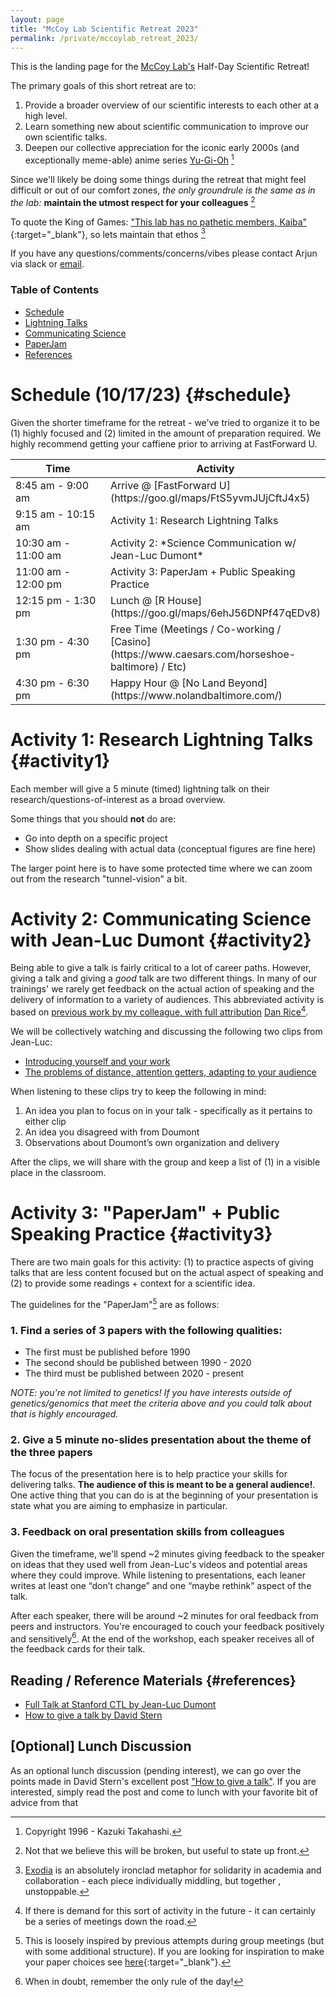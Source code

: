 ```yaml
---
layout: page
title: "McCoy Lab Scientific Retreat 2023"
permalink: /private/mccoylab_retreat_2023/
---
```



This is the landing page for the [McCoy Lab's](https://mccoy-lab.org/) Half-Day Scientific Retreat! 

The primary goals of this short retreat are to:

1.  Provide a broader overview of our scientific interests to each other at a high level. 
2.  Learn something new about scientific communication to improve our own scientific talks.  
3.  Deepen our collective appreciation for the iconic early 2000s (and exceptionally meme-able) anime series [Yu-Gi-Oh](https://yugioh.fandom.com/wiki/Yu-Gi-Oh!_Wiki) [^0] 

Since we'll likely be doing some things during the retreat that might feel difficult or out of our comfort zones, *the only groundrule is the same as in the lab:* **maintain the utmost respect for your colleagues** [^1]

To quote the King of Games: ["This lab has no pathetic members, Kaiba"](https://youtu.be/hVoUh1y6dI4?t=6){:target="_blank"}, so lets maintain that ethos [^2] 

If you have any questions/comments/concerns/vibes please contact Arjun via slack or [email](mailto:abiddan1@jhu.edu). 


### Table of Contents
- [Schedule](#schedule)
- [Lightning Talks](#activity1)
- [Communicating Science](#activity2)
- [PaperJam](#activity3)
- [References](#references)

<!-- Insert Meme here ...  -->

# Schedule (10/17/23) {#schedule}

Given the shorter timeframe for the retreat - we've tried to organize it to be (1) highly focused and (2) limited in the amount of preparation required. We highly recommend getting your caffiene prior to arriving at FastForward U.

<table>
	<colgroup>
		<col width="50%" />
		<col width="50%" />
	</colgroup>
<thead>
	<tr class="header">
		<th>Time</th>
		<th>Activity</th>
	</tr>
</thead>
<tbody>
<tr>
<td markdown="span">8:45 am - 9:00 am</td>
<td markdown="span">Arrive @ [FastForward U](https://goo.gl/maps/FtS5yvmJUjCftJ4x5)</td>
</tr>
<tr>
<td markdown="span">9:15 am - 10:15 am</td>
<td markdown="span">Activity 1: Research Lightning Talks</td>
</tr>
<tr>
<td markdown="span">10:30 am - 11:00 am</td>
<td markdown="span">Activity 2: *Science Communication w/ Jean-Luc Dumont*</td>
</tr>
<tr>
<td markdown="span">11:00 am - 12:00 pm</td>
<td markdown="span">Activity 3: PaperJam + Public Speaking Practice</td>
</tr>
<tr>
<td markdown="span">12:15 pm - 1:30 pm</td>
<td markdown="span">Lunch @ [R House](https://goo.gl/maps/6ehJ56DNPf47qEDv8)</td>
</tr>
<tr>
<td markdown="span">1:30 pm - 4:30 pm</td>
<td markdown="span">Free Time (Meetings / Co-working / [Casino](https://www.caesars.com/horseshoe-baltimore) / Etc)</td>
</tr>
<tr>
<td markdown="span">4:30 pm - 6:30 pm </td>
<td markdown="span">Happy Hour @ [No Land Beyond](https://www.nolandbaltimore.com/)</td>
</tr>
</tbody>
</table>


# Activity 1: Research Lightning Talks {#activity1}

Each member will give a 5 minute (timed) lightning talk on their research/questions-of-interest as a broad overview. 

Some things that you should **not** do are:

* Go into depth on a specific project
* Show slides dealing with actual data (conceptual figures are fine here)

The larger point here is to have some protected time where we can zoom out from the research "tunnel-vision" a bit.

# Activity 2: Communicating Science with Jean-Luc Dumont {#activity2}

Being able to give a talk is fairly critical to a lot of career paths. However, giving a talk and giving a *good* talk are two different things. In many of our trainings' we rarely get feedback on the actual action of speaking and the delivery of information to a variety of audiences. This abbreviated activity is based on [previous work by my colleague, with full attribution](https://github.com/dp-rice/dp-rice.github.io/blob/master/pdf/PresentationSkillsForGraduateStudents.pdf) [Dan Rice](dp-rice.github.io)[^5]. 

We will be collectively watching and discussing the following two clips from Jean-Luc:

* [Introducing yourself and your work
](https://www.youtube.com/watch?start=660&end=1040&v=IFu3jaLmse0&feature=youtu.be)
* [The problems of distance, attention getters, adapting to your audience
](https://www.youtube.com/watch?start=1040&end=1290&v=IFu3jaLmse0&feature=youtu.be)

When listening to these clips try to keep the following in mind:

1. An idea you plan to focus on in your talk - specifically as it pertains to either clip
2. An idea you disagreed with from Doumont
3. Observations about Doumont’s own organization and delivery 

After the clips, we will share with the group and keep a list of (1) in a visible place in the classroom.

# Activity 3: "PaperJam" + Public Speaking Practice  {#activity3}

There are two main goals for this activity: (1) to practice aspects of giving talks that are less content focused but on the actual aspect of speaking and (2) to provide some readings + context for a scientific idea. 

The guidelines for the "PaperJam"[^3] are as follows: 

### 1. Find a series of 3 papers with the following qualities: 

* The first must be published before 1990
* The second should be published between 1990 - 2020
* The third must be published between 2020 - present

*NOTE: you're not limited to genetics! If you have interests outside of genetics/genomics that meet the criteria above and you could talk about that is highly encouraged.*

<!-- There might be some common reactions to the task above:  -->

<!-- *Why?* Science is overall a kind of [Sisyphisian](https://en.wikipedia.org/wiki/Sisyphus) task of building on previous work and contextualizing it with new data/techniques, with more questions arising and knocking you back down the hill to tackle it again. Modern day genomics is no different, just the [deluge of scientific papers](https://www.nature.com/nature-index/news/the-growth-of-papers-is-crowding-out-old-classics) has increased, and the daily grind of science is focused on knowledge typically from the past ~5 years or so (incidentally the [timeframe for a lot of R01 grants](https://blog.eoscu.com/blog/why-are-r01-nih-grants-such-a-big-deal#:~:text=The%20R01%20Grant&text=Funding%20for%20this%20grant%20category,years%20and%20can%20be%20renewed.)). By taking a slightly longer term view than we might normally, we hopefully can get more of an understanding of how a specific sub-area might have changed. 

*But what about data?* Its easy to forget that folks had predictions of phenomena prior to data that we take for granted today (e.g. Neutral Evolution, the Higgs-Boson, etc). Understanding the logic for these previous predictions is often kind of critical to how we might re-interpret data today. 

*This is annoying - not everyone likes papers from before 1990!* You're in luck, those first papers will [almost certainly be shorter and easier to read than more recent ones](https://elifesciences.org/articles/27725), so you actually have much less work than you thought!  --> 

### 2. Give a 5 minute no-slides presentation about the theme of the three papers

The focus of the presentation here is to help practice your skills for delivering talks. **The audience of this is meant to be a general audience!**. One active thing that you can do is at the beginning of your presentation is state what you are aiming to emphasize in particular.

### 3. Feedback on oral presentation skills from colleagues

Given the timeframe, we'll spend ~2 minutes giving feedback to the speaker on ideas that they used well from Jean-Luc's videos and potential areas where they could improve. While listening to presentations, each leaner writes at least one “don’t change” and one “maybe rethink” aspect of the talk. 

After each speaker, there will be around ~2 minutes for oral feedback from peers and instructors. You're encouraged to couch your feedback positively and sensitively[^6]. At the end of the workshop, each speaker receives all of the feedback cards for their talk.

## Reading / Reference Materials {#references}

* [Full Talk at Stanford CTL by Jean-Luc Dumont](https://youtu.be/IFu3jaLmse0?si=MmP2zt2y3Ng7w0vo)
* [How to give a talk by David Stern](https://www.howtogiveatalk.com/)

## [Optional] Lunch Discussion 

As an optional lunch discussion (pending interest), we can go over the points made in David Stern's excellent post ["How to give a talk"](https://www.howtogiveatalk.com/). If you are interested, simply read the post and come to lunch with your favorite bit of advice from that 


[^0]: Copyright 1996 - Kazuki Takahashi.
[^1]: Not that we believe this will be broken, but useful to state up front. 
[^2]: [Exodia](https://yugioh.fandom.com/wiki/Exodia) is an absolutely ironclad metaphor for solidarity in academia and collaboration - each piece individually middling, but together , unstoppable.  
[^3]: This is loosely inspired by previous attempts during group meetings (but with some additional structure). If you are looking for inspiration to make your paper choices see [here](https://www.youtube.com/watch?v=9EcjWd-O4jI){:target="_blank"}.
[^5]: If there is demand for this sort of activity in the future - it can certainly be a series of meetings down the road.
[^6]: When in doubt, remember the only rule of the day! 